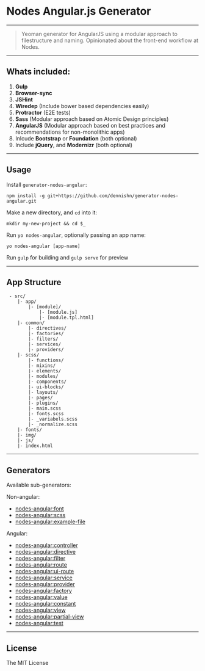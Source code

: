 Nodes Angular.js Generator
=====================

---------------

> Yeoman generator for AngularJS using a modular approach to filestructure and naming. Opinionated about the front-end workflow at Nodes.

----------

Whats included:
----------

 1. **Gulp**
 2. **Browser-sync**
 3. **JSHint**
 4. **Wiredep** (Include bower based dependencies easily)
 4. **Protractor** (E2E tests)
 5. **Sass** (Modular approach based on Atomic Design principles)
 6. **AngularJS** (Modular approach based on best practices and recommendations for non-monolithic apps) 
 7. Inlcude **Bootstrap** or **Foundation** (both optional)
 8. Include **jQuery**, and **Modernizr** (both optional)

---------

## Usage

Install `generator-nodes-angular`:
```
npm install -g git+https://github.com/dennishn/generator-nodes-angular.git
```

Make a new directory, and `cd` into it:
```
mkdir my-new-project && cd $_
```

Run `yo nodes-angular`, optionally passing an app name:
```
yo nodes-angular [app-name]
```

Run `gulp` for building and `gulp serve` for preview

---

App Structure
---------------
```
 - src/
    |- app/
        |- [module]/
            |- [module.js]
            |- [module.tpl.html]
    |- common/
        |- directives/
        |- factories/
        |- filters/
        |- services/
        |- providers/
    |- scss/
        |- functions/
        |- mixins/
        |- elements/
        |- modules/
        |- components/
        |- ui-blocks/
        |- layouts/
        |- pages/
        |- plugins/
        |- main.scss
        |- fonts.scss
        |- _variabels.scss
        |- _normalize.scss
    |- fonts/
    |- img/
    |- js/
    |- index.html
```

----------

## Generators

Available sub-generators:

Non-angular:
* [nodes-angular:font](https://github.com/dennishn/generator-nodes-angular/blob/master/font/USAGE.md)
* [nodes-angular:scss](https://github.com/dennishn/generator-nodes-angular/blob/master/scss/USAGE.md)
* [nodes-angular:example-file](https://github.com/dennishn/generator-nodes-angular/blob/master/example-file/USAGE.md)

Angular:
* [nodes-angular:controller](https://github.com/dennishn/generator-nodes-angular/blob/master/controller/USAGE.md)
* [nodes-angular:directive](https://github.com/dennishn/generator-nodes-angular/blob/master/directive/USAGE.md)
* [nodes-angular:filter](https://github.com/dennishn/generator-nodes-angular/blob/master/filter/USAGE.md)
* [nodes-angular:route](https://github.com/dennishn/generator-nodes-angular/blob/master/route/USAGE.md)
* [nodes-angular:ui-route](https://github.com/dennishn/generator-nodes-angular/blob/master/ui-route/USAGE.md)
* [nodes-angular:service](https://github.com/dennishn/generator-nodes-angular/blob/master/service/USAGE.md)
* [nodes-angular:provider](https://github.com/dennishn/generator-nodes-angular/blob/master/provider/USAGE.md)
* [nodes-angular:factory](https://github.com/dennishn/generator-nodes-angular/blob/master/factory/USAGE.md)
* [nodes-angular:value](https://github.com/dennishn/generator-nodes-angular/blob/master/value/USAGE.md)
* [nodes-angular:constant](https://github.com/dennishn/generator-nodes-angular/blob/master/constant/USAGE.md)
* [nodes-angular:view](https://github.com/dennishn/generator-nodes-angular/blob/master/view/USAGE.md)
* [nodes-angular:partial-view](https://github.com/dennishn/generator-nodes-angular/blob/master/partial-view/USAGE.md)
* [nodes-angular:test](https://github.com/dennishn/generator-nodes-angular/blob/master/test/USAGE.md)

-----------------------------------


License
---------------

The MIT License
